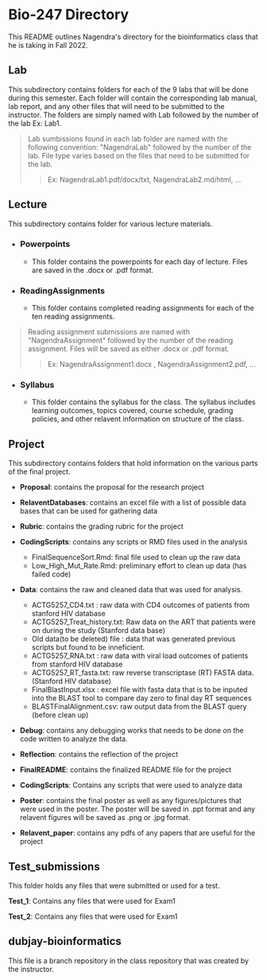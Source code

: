 # Bio-247 Directory

This README outlines Nagendra's directory for the bioinformatics class that he is taking in Fall 2022. 


## Lab

This subdirectory contains folders for each of the 9 labs that will be done during this semester.  Each folder will contain the corresponding lab manual, lab report, and any other files that will need to be submitted to the instructor. The folders are simply named with Lab followed by the number of the lab Ex: Lab1.
>Lab sumbissions found in each lab folder are named with the following convention: "NagendraLab" followed by the number of the lab. File type varies based on the files that need to be submitted for the lab. 
>>Ex: NagendraLab1.pdf/docx/txt, NagendraLab2.md/html, ...
 ## Lecture 
This subdirectory contains folder for various lecture materials. 
- ### Powerpoints
  - This folder contains the powerpoints for each day of lecture. Files are saved in the .docx or .pdf format.   
- ### ReadingAssignments
  - This folder contains completed reading assignments for each of the ten reading assignments.
>Reading assignment submissions are named with "NagendraAssignment" followed by the number of the reading assignment. Files will be saved as either .docx or .pdf format.
>>Ex: NagendraAssignment1.docx , NagendraAssignment2.pdf, ...   
- ### Syllabus
  - This folder contains the syllabus for the class. The syllabus includes learning outcomes, topics covered, course schedule, grading policies, and other relavent information on structure of the class. 
## Project 
This subdirectory contains folders that hold information on the various parts of the final project. 
- **Proposal**: contains the proposal for the research project 
- **RelaventDatabases**: contains an excel file with a list of possible data bases that can be used for gathering data
- **Rubric**: contains the grading rubric for the project
- **CodingScripts**: contains any scripts or RMD files used in the analysis
  - FinalSequenceSort.Rmd: final file used to clean up the raw data 
  - Low_High_Mut_Rate.Rmd: preliminary effort to clean up data (has failed code)
- **Data**: contains the raw and cleaned data that was used for analysis.
  - ACTG5257_CD4.txt : raw data with CD4 outcomes of patients from stanford HIV database
  - ACTG5257_Treat_history.txt: Raw data on the ART that patients were on during the study (Stanford data base)
  - Old data(to be deleted) file : data that was generated previous scripts but found to be inneficient. 
  - ACTG5257_RNA.txt : raw data with viral load outcomes of patients from stanford HIV database
  - ACTG5257_RT_fasta.txt: raw reverse transcriptase (RT) FASTA data. (Stanford HIV database)
  - FinalBlastInput.xlsx : excel file with fasta data that is to be inputed into the BLAST tool to compare day zero to final day RT sequences
  - BLASTFinalAlignment.csv: raw output data from the BLAST query (before clean up)


- **Debug**: contains any debugging works that needs to be done on the code written to analyze the data.
- **Reflection**: contains the reflection of the project
- **FinalREADME**: contains the finalized README file for the project
- **CodingScripts**: Contains any scripts that were used to analyze data
- **Poster**: contains the final poster as well as any figures/pictures that were used in the poster. The poster will be saved in .ppt format and any relavent figures will be saved as .png or .jpg format. 
- **Relavent_paper**: contains any pdfs of any papers that are useful for the project

## Test_submissions
This folder holds any files that were submitted or used for a test. 

**Test_1**: Contains any files that were used for Exam1 

**Test_2**: Contains any files that were used for Exam1 


## dubjay-bioinformatics

This file is a branch repository in the class repository that was created by the instructor. 

